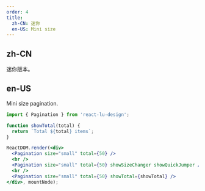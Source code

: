 ```yaml
---
order: 4
title:
  zh-CN: 迷你
  en-US: Mini size
---
```


## zh-CN

迷你版本。

## en-US

Mini size pagination.

````jsx
import { Pagination } from 'react-lu-design';

function showTotal(total) {
  return `Total ${total} items`;
}

ReactDOM.render(<div>
  <Pagination size="small" total={50} />
  <br />
  <Pagination size="small" total={50} showSizeChanger showQuickJumper />
  <br />
  <Pagination size="small" total={50} showTotal={showTotal} />
</div>, mountNode);
````
